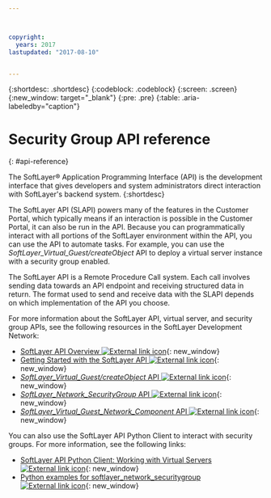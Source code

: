 ```yaml
---



copyright:
  years: 2017
lastupdated: "2017-08-10"


---
```


{:shortdesc: .shortdesc}
{:codeblock: .codeblock}
{:screen: .screen}
{:new_window: target="_blank"}
{:pre: .pre}
{:table: .aria-labeledby="caption"}

# Security Group API reference
{: #api-reference} 

The SoftLayer&reg; Application Programming Interface (API) is the development interface that gives developers and system administrators direct 
interaction with SoftLayer's backend system. 
{:shortdesc}

The SoftLayer API (SLAPI) powers many of the features in the Customer Portal, which 
typically means if an interaction is possible in the Customer Portal, it can also be run in the API. Because you can programmatically interact
with all portions of the SoftLayer environment within the API, you can use the API to automate tasks. For example, you can use the 
*SoftLayer_Virtual_Guest/createObject* API to deploy a virtual server instance with a security group enabled.

The SoftLayer API is a Remote Procedure Call system. Each call involves sending data towards an API endpoint and receiving structured data
in return. The format used to send and receive data with the SLAPI depends on which implementation of the API you choose. 

For more information about the SoftLayer API, virtual server, and security group APIs, see the following resources in the SoftLayer 
Development Network:
* [SoftLayer API Overview ![External link icon](../../icons/launch-glyph.svg "External link icon")](https://sldn.softlayer.com/article/softlayer-api-overview){: new_window} 
* [Getting Started with the SoftLayer API ![External link icon](../../icons/launch-glyph.svg "External link icon")](http://sldn.softlayer.com/article/getting-started){: new_window}
* [*SoftLayer_Virtual_Guest/createObject* API ![External link icon](../../icons/launch-glyph.svg "External link icon")](http://sldn.softlayer.com/reference/services/SoftLayer_Virtual_Guest/createObject){: new_window}
* [*SoftLayer_Network_SecurityGroup* API ![External link icon](../../icons/launch-glyph.svg "External link icon")](https://sldn.softlayer.com/reference/services/SoftLayer_Network_SecurityGroup){: new_window}
* [*SoftLayer_Virtual_Guest_Network_Component* API ![External link icon](../../icons/launch-glyph.svg "External link icon")](http://sldn.softlayer.com/reference/services/SoftLayer_Virtual_Guest_Network_Component){: new_window}

You can also use the SoftLayer API Python Client to interact with security groups. For more information, see the following links:
* [SoftLayer API Python Client: Working with Virtual Servers ![External link icon](../../icons/launch-glyph.svg "External link icon")](http://softlayer-python.readthedocs.io/en/latest/cli/vs.html){: new_window}
* [Python examples for softlayer_network_securitygroup ![External link icon](../../icons/launch-glyph.svg "External link icon")](https://softlayer.github.io/classes/softlayer_network_securitygroup/){: new_window}
